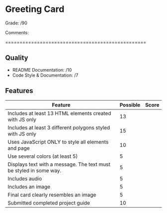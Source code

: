 # Greeting Card

Grade: /90

Comments:

=================================================

## Quality
- README Documentation:  /10
- Code Style & Documentation:     /7

## Features

| Feature                                                                 | Possible   | Score |
|-------------------------------------------------------------------------|------------|-------|
|Includes at least 13 HTML elements created with JS only                  | 13         |       |
|Includes at least 3 different polygons styled with JS only               | 15         |       |
|Uses JavaScript ONLY to style all elements and page                      | 10         |       |
|Use several colors (at least 5)                                          | 5          |       |
|Displays text with a message.  The text must be styled in some way.      | 5          |       |
|Includes audio                                                           | 5          |       |
|Includes an image                                                        | 5          |       |
|Final card clearly resembles an image                                    | 5          |       |
|Submitted completed project guide                                        | 10         |       |




